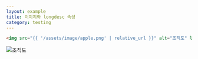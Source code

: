 ```yaml
---
layout: example
title: 이미지와 longdesc 속성
category: testing
---
```


```html
<img src="{{ '/assets/image/apple.png' | relative_url }}" alt="조직도" longdesc="chart.html">
```

<img src="{{ '/assets/image/apple.png' | relative_url }}" alt="조직도" longdesc="chart.html">
